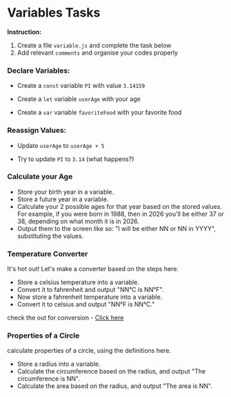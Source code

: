 # Variables Tasks
**Instruction:**
1. Create a file `variable.js` and complete the task below
2. Add relevant `comments` and organise your codes properly


### Declare Variables:

- Create a `const` variable `PI` with value `3.14159`

- Create a `let` variable `userAge` with your age

- Create a `var` variable `favoriteFood` with your favorite food

### Reassign Values:

- Update `userAge` to `userAge + 5`

- Try to update `PI` to `3.14` (what happens?)


### Calculate your Age
- Store your birth year in a variable.
- Store a future year in a variable.
- Calculate your 2 possible ages for that year based on the stored values. For example, if you were born in 1988, then in 2026 you'll be either 37 or 38, depending on what month it is in 2026.
- Output them to the screen like so: "I will be either NN or NN in YYYY", substituting the values.


### Temperature Converter
It's hot out! Let's make a converter based on the steps here.

- Store a celsius temperature into a variable.
- Convert it to fahrenheit and output "NN°C is NN°F".
- Now store a fahrenheit temperature into a variable.
- Convert it to celsius and output "NN°F is NN°C."

check the out for conversion - [Click here](https://www.mathsisfun.com/temperature-conversion.html)


### Properties of a Circle
calculate properties of a circle, using the definitions here.
- Store a radius into a variable.
- Calculate the circumference based on the radius, and output "The circumference is NN".
- Calculate the area based on the radius, and output "The area is NN".